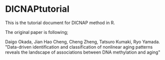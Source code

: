 # DICNAPtutorial

This is the tutorial document for DICNAP method in R.

The original paper is following;

Daigo Okada, Jian Hao Cheng, Cheng Zheng, Tatsuro Kumaki, Ryo Yamada.
"Data-driven identification and classification of nonlinear aging patterns reveals the landscape of associations between DNA methylation and aging"
